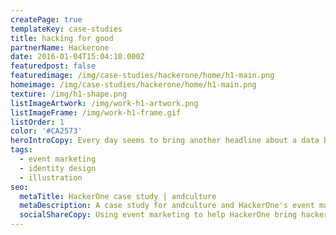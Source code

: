 ```yaml
---
createPage: true
templateKey: case-studies
title: hacking for good
partnerName: Hackerone
date: 2016-01-04T15:04:10.000Z
featuredpost: false
featuredimage: /img/case-studies/hackerone/home/h1-main.png
homeimage: /img/case-studies/hackerone/home/h1-main.png
texture: /img/h1-shape.png
listImageArtwork: /img/work-h1-artwork.png
listImageFrame: /img/work-h1-frame.gif
listOrder: 1
color: '#CA2573'
heroIntroCopy: Every day seems to bring another headline about a data breach, malware or other security issue affecting companies who build software, people who use software and pretty much anyone on the internet. HackerOne’s clients stay a step ahead of cybercriminals by hiring and paying hackers to find security vulnerabilities before the bad guys do. Three cheers for the good guys!
tags:
  - event marketing
  - identity design
  - illustration
seo:
  metaTitle: HackerOne case study | andculture
  metaDescription: A case study for andculture and HackerOne's event marketing
  socialShareCopy: Using event marketing to help HackerOne bring hackers together for better security outcomes.
---
```

